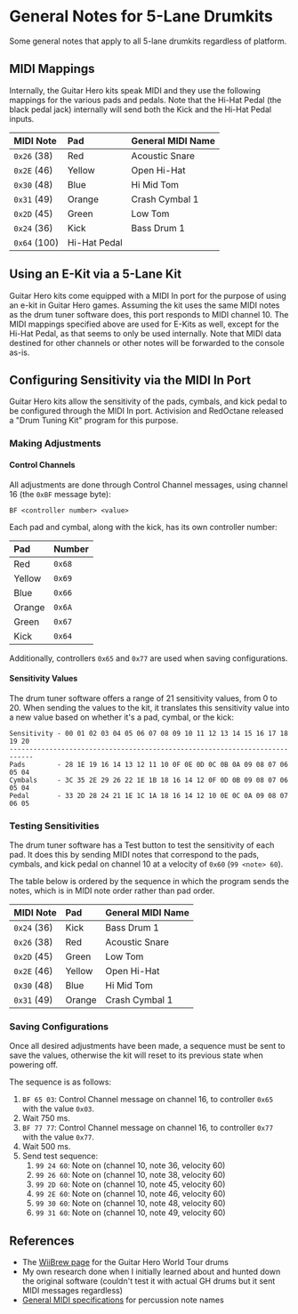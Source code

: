 # General Notes for 5-Lane Drumkits

Some general notes that apply to all 5-lane drumkits regardless of platform.

## MIDI Mappings

Internally, the Guitar Hero kits speak MIDI and they use the following mappings for the various pads and pedals.
Note that the Hi-Hat Pedal (the black pedal jack) internally will send both the Kick and the Hi-Hat Pedal inputs.

| MIDI Note    | Pad          | General MIDI Name |
| :----------- | :----------- | :---------------- |
| `0x26` (38)  | Red          | Acoustic Snare    |
| `0x2E` (46)  | Yellow       | Open Hi-Hat       |
| `0x30` (48)  | Blue         | Hi Mid Tom        |
| `0x31` (49)  | Orange       | Crash Cymbal 1    |
| `0x2D` (45)  | Green        | Low Tom           |
| `0x24` (36)  | Kick         | Bass Drum 1       |
| `0x64` (100) | Hi-Hat Pedal |                   |

## Using an E-Kit via a 5-Lane Kit

Guitar Hero kits come equipped with a MIDI In port for the purpose of using an e-kit in Guitar Hero games. Assuming the kit uses the same MIDI notes as the drum tuner software does, this port responds to MIDI channel 10.
The MIDI mappings specified above are used for E-Kits as well, except for the Hi-Hat Pedal, as that seems to only be used internally.
Note that MIDI data destined for other channels or other notes will be forwarded to the console as-is.

## Configuring Sensitivity via the MIDI In Port

Guitar Hero kits allow the sensitivity of the pads, cymbals, and kick pedal to be configured through the MIDI In port. Activision and RedOctane released a "Drum Tuning Kit" program for this purpose.

### Making Adjustments

#### Control Channels

All adjustments are done through Control Channel messages, using channel 16 (the `0xBF` message byte):

`BF <controller number> <value>`

Each pad and cymbal, along with the kick, has its own controller number:

| Pad    | Number |
| :----- | :----- |
| Red    | `0x68` |
| Yellow | `0x69` |
| Blue   | `0x66` |
| Orange | `0x6A` |
| Green  | `0x67` |
| Kick   | `0x64` |

Additionally, controllers `0x65` and `0x77` are used when saving configurations.

#### Sensitivity Values

The drum tuner software offers a range of 21 sensitivity values, from 0 to 20. When sending the values to the kit, it translates this sensitivity value into a new value based on whether it's a pad, cymbal, or the kick:

```
Sensitivity - 00 01 02 03 04 05 06 07 08 09 10 11 12 13 14 15 16 17 18 19 20
----------------------------------------------------------------------------
Pads        - 28 1E 19 16 14 13 12 11 10 0F 0E 0D 0C 0B 0A 09 08 07 06 05 04
Cymbals     - 3C 35 2E 29 26 22 1E 1B 18 16 14 12 0F 0D 0B 09 08 07 06 05 04
Pedal       - 33 2D 28 24 21 1E 1C 1A 18 16 14 12 10 0E 0C 0A 09 08 07 06 05
```

### Testing Sensitivities

The drum tuner software has a Test button to test the sensitivity of each pad. It does this by sending MIDI notes that correspond to the pads, cymbals, and kick pedal on channel 10 at a velocity of `0x60` (`99 <note> 60`).

The table below is ordered by the sequence in which the program sends the notes, which is in MIDI note order rather than pad order.

| MIDI Note   | Pad    | General MIDI Name |
| :---------- | :----- | :---------------- |
| `0x24` (36) | Kick   | Bass Drum 1       |
| `0x26` (38) | Red    | Acoustic Snare    |
| `0x2D` (45) | Green  | Low Tom           |
| `0x2E` (46) | Yellow | Open Hi-Hat       |
| `0x30` (48) | Blue   | Hi Mid Tom        |
| `0x31` (49) | Orange | Crash Cymbal 1    |

### Saving Configurations

Once all desired adjustments have been made, a sequence must be sent to save the values, otherwise the kit will reset to its previous state when powering off.

The sequence is as follows:

1. `BF 65 03`: Control Channel message on channel 16, to controller `0x65` with the value `0x03`.
2. Wait 750 ms.
3. `BF 77 77`: Control Channel message on channel 16, to controller `0x77` with the value `0x77`.
4. Wait 500 ms.
5. Send test sequence:
   1. `99 24 60`: Note on (channel 10, note 36, velocity 60)
   2. `99 26 60`: Note on (channel 10, note 38, velocity 60)
   3. `99 2D 60`: Note on (channel 10, note 45, velocity 60)
   4. `99 2E 60`: Note on (channel 10, note 46, velocity 60)
   5. `99 30 60`: Note on (channel 10, note 48, velocity 60)
   6. `99 31 60`: Note on (channel 10, note 49, velocity 60)

## References

- The [WiiBrew page](<https://wiibrew.org/wiki/Wiimote/Extension_Controllers/Guitar_Hero_World_Tour_(Wii)_Drums>) for the Guitar Hero World Tour drums
- My own research done when I initially learned about and hunted down the original software (couldn't test it with actual GH drums but it sent MIDI messages regardless)
- [General MIDI specifications](https://www.midi.org/specifications/midi1-specifications/general-midi-specifications/general-midi-1) for percussion note names

